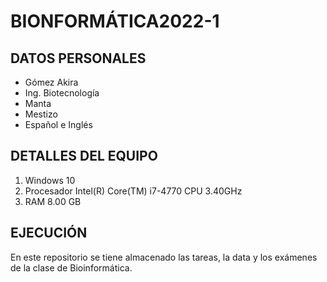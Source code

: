 # BIONFORMÁTICA2022-1
## DATOS PERSONALES
- Gómez Akira
- Ing. Biotecnología
- Manta
- Mestizo
- Español e Inglés

## DETALLES DEL EQUIPO
1. Windows 10
2. Procesador Intel(R) Core(TM) i7-4770 CPU 3.40GHz
3. RAM 8.00 GB

## EJECUCIÓN

En este repositorio se tiene almacenado las tareas, la data y los exámenes de la clase de Bioinformática.
